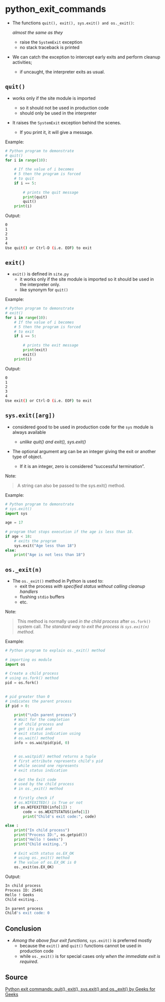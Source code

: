 # python_exit_commands

- The functions `quit(), exit(), sys.exit() and os._exit()`:
  
  _almost the same as they_

  - raise the `SystemExit` exception
  - no stack traceback is printed

- We can catch the exception to intercept early exits and perform cleanup activities;
  - if uncaught, the interpreter exits as usual.

## `quit()`

- works only if the site module is imported
  - so it should not be used in production code
  - should only be used in the interpreter

- It raises the `SystemExit` exception behind the scenes.
  - If you print it, it will give a message.

Example:

```python
# Python program to demonstrate
# quit()
for i in range(10):
     
    # If the value of i becomes
    # 5 then the program is forced
    # to quit
    if i == 5:
         
        # prints the quit message
        print(quit)
        quit()
    print(i)
```

Output:

```sh
0
1
2
3
4
Use quit() or Ctrl-D (i.e. EOF) to exit
```

## `exit()`

- `exit()` is defined in `site.py`
  - it works only if the site module is imported so it should be used in the interpreter only.
  - like synonym for `quit()`

Example:

```python
# Python program to demonstrate
# exit()
for i in range(10):
    # If the value of i becomes
    # 5 then the program is forced
    # to exit
    if i == 5:
 
        # prints the exit message
        print(exit)
        exit()
    print(i)
```

Output:

```sh
0
1
2
3
4
Use exit() or Ctrl-D (i.e. EOF) to exit
```

## `sys.exit([arg])`

- considered good to be used in production code for the `sys` module is always available
  - _unlike quit() and exit(), sys.exit()_

- The optional argument arg can be an integer giving the exit or another type of object.
  - If it is an integer, zero is considered “successful termination”.

Note:
> A string can also be passed to the sys.exit() method.

Example:

```python
# Python program to demonstrate
# sys.exit()
import sys
 
age = 17
 
# program that stops execution if the age is less than 18.
if age < 18:   
    # exits the program
    sys.exit("Age less than 18")   
else:
    print("Age is not less than 18")
```

## `os._exit(n)`

- The `os._exit()` method in Python is used to:
  - exit the process _with specified status without calling cleanup handlers_
  - flushing `stdio` buffers
  - etc.

Note:
> This method is normally used _in the child process_ after `os.fork()` system call. _The standard way to exit the process is `sys.exit(n)` method._

Example:

```python
# Python program to explain os._exit() method
     
# importing os module
import os
     
# Create a child process
# using os.fork() method
pid = os.fork()
     
     
# pid greater than 0
# indicates the parent process
if pid > 0:
     
    print("\nIn parent process")
    # Wait for the completion
    # of child process and   
    # get its pid and
    # exit status indication using
    # os.wait() method
    info = os.waitpid(pid, 0)
     
         
    # os.waitpid() method returns a tuple
    # first attribute represents child's pid
    # while second one represents
    # exit status indication
     
    # Get the Exit code
    # used by the child process
    # in os._exit() method
         
    # firstly check if
    # os.WIFEXITED() is True or not
    if os.WIFEXITED(info[1]) :
        code = os.WEXITSTATUS(info[1])
        print("Child's exit code:", code)
     
else :
    print("In child process")
    print("Process ID:", os.getpid())
    print("Hello ! Geeks")
    print("Child exiting..")
         
    # Exit with status os.EX_OK
    # using os._exit() method
    # The value of os.EX_OK is 0       
    os._exit(os.EX_OK)
```

Output:

```sh
In child process
Process ID: 25491
Hello ! Geeks
Child exiting..

In parent process
Child's exit code: 0
```

## Conclusion

- _Among the above four exit functions,_ `sys.exit()` is preferred mostly 
  - because the `exit()` and `quit()` functions cannot be used in production code
  - while `os._exit()` is for special cases only _when the immediate exit is required_.

## Source

[Python exit commands: quit(), exit(), sys.exit() and os._exit() by Geeks for Geeks](https://www.geeksforgeeks.org/python-exit-commands-quit-exit-sys-exit-and-os-_exit/)
